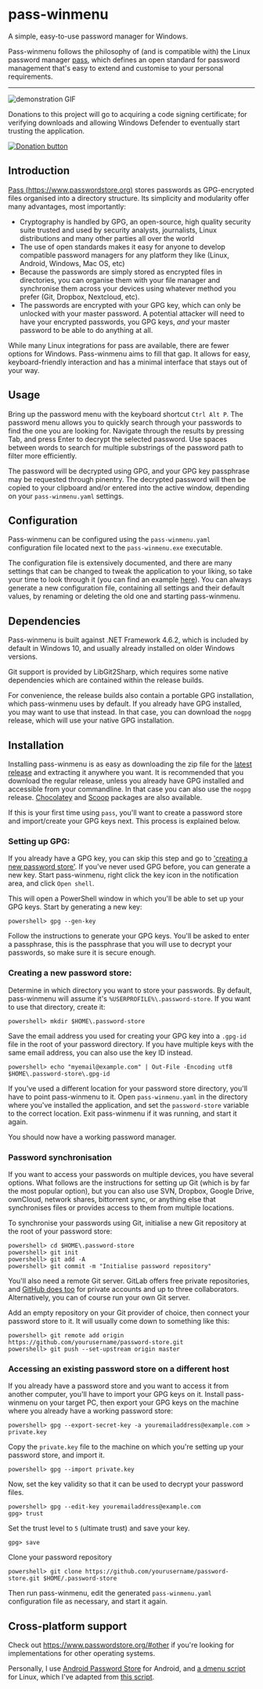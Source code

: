# pass-winmenu

A simple, easy-to-use password manager for Windows.

Pass-winmenu follows the philosophy of (and is compatible with) the Linux password manager [pass](https://www.passwordstore.org), which defines an open standard for password management that's easy to extend and customise to your personal requirements.

---

![demonstration GIF](https://i.imgur.com/ihaveJt.gif)

Donations to this project will go to acquiring a code signing certificate; for verifying downloads and allowing Windows Defender to eventually start trusting the application.

[![Donation button](https://www.paypalobjects.com/en_US/NL/i/btn/btn_donateCC_LG.gif)](https://www.paypal.com/cgi-bin/webscr?cmd=_s-xclick&hosted_button_id=X46C4FW3NQAYS&source=url)

## Introduction

[Pass (https://www.passwordstore.org)](https://www.passwordstore.org) stores passwords as GPG-encrypted files organised into a directory structure.
Its simplicity and modularity offer many advantages, most importantly:

- Cryptography is handled by GPG, an open-source, high quality security suite trusted and used by
  security analysts, journalists, Linux distributions and many other parties all over the world
- The use of open standards makes it easy for anyone to develop compatible password managers
  for any platform they like (Linux, Android, Windows, Mac OS, etc)
- Because the passwords are simply stored as encrypted files in directories, you can organise them
  with your file manager and synchronise them across your devices using whatever method you prefer
  (Git, Dropbox, Nextcloud, etc).
- The passwords are encrypted with your GPG key, which can only be unlocked with
  your master password. A potential attacker will need to have your encrypted passwords, you GPG keys, _and_ your master password to be able to do anything at all.

While many Linux integrations for pass are available, there are fewer options for Windows. Pass-winmenu aims to fill that gap. It allows for easy, keyboard-friendly interaction and has a minimal interface that stays out of your way.

## Usage

Bring up the password menu with the keyboard shortcut `Ctrl Alt P`.
The password menu allows you to quickly search through your passwords to find the one you are looking for.
Navigate through the results by pressing Tab, and press Enter to decrypt the selected password. Use spaces between words to search for multiple substrings of the password path to filter more efficiently.

The password will be decrypted using GPG, and your GPG key passphrase may be requested through pinentry.
The decrypted password will then be copied to your clipboard and/or entered into the active window,
depending on your `pass-winmenu.yaml` settings.

## Configuration

Pass-winmenu can be configured using the `pass-winmenu.yaml` configuration file located next to the `pass-winmenu.exe` executable.

The configuration file is extensively documented, and there are many settings that can be changed to tweak the application to your liking, so take your time to look through it (you can find an example [here](https://github.com/geluk/pass-winmenu/blob/master/pass-winmenu/embedded/default-config.yaml)). You can always generate a new configuration file, containing all settings and their default values, by renaming or deleting the old one and starting pass-winmenu.

## Dependencies

Pass-winmenu is built against .NET Framework 4.6.2, which is included by default in Windows 10, and usually already installed on older Windows versions.

Git support is provided by LibGit2Sharp, which requires some native dependencies which are contained within the
release builds.

For convenience, the release builds also contain a portable GPG installation, which pass-winmenu uses by default.
If you already have GPG installed, you may want to use that instead. In that case, you can download the
`nogpg` release, which will use your native GPG installation.

## Installation

Installing pass-winmenu is as easy as downloading the zip file for the [latest release](https://github.com/Baggykiin/pass-winmenu/releases) and extracting it anywhere you want. It is recommended that you download the regular release, unless you already have GPG installed and accessible from your commandline. In that case you can also use the `nogpg` release. [Chocolatey](https://chocolatey.org/packages/pass-winmenu) and [Scoop](https://github.com/ScoopInstaller/Extras/blob/master/bucket/pass-winmenu-nogpg.json) packages are also available.

If this is your first time using `pass`, you'll want to create a password store and import/create your GPG keys next.
This process is explained below.

### Setting up GPG:

If you already have a GPG key, you can skip this step and go to ['creating a new password store'](
#creating-a-new-password-store).
If you've never used GPG before, you can generate a new key. Start pass-winmenu, right click the key icon
in the notification area, and click `Open shell`.

This will open a PowerShell window in which you'll be able to set up your GPG keys.
Start by generating a new key:

```
powershell> gpg --gen-key
```

Follow the instructions to generate your GPG keys. You'll be asked to enter a passphrase, this is the passphrase that you will use to decrypt your passwords, so make sure it is secure enough.

### Creating a new password store:

Determine in which directory you want to store your passwords.
By default, pass-winmenu will assume it's `%USERPROFILE%\.password-store`.
If you want to use that directory, create it:
```
powershell> mkdir $HOME\.password-store
```

Save the email address you used for creating your GPG key into a `.gpg-id` file in the root of your password directory.
If you have multiple keys with the same email address, you can also use the key ID instead.
```
powershell> echo "myemail@example.com" | Out-File -Encoding utf8 $HOME\.password-store\.gpg-id
```

If you've used a different location for your password store directory, you'll have to point pass-winmenu to it.
Open `pass-winmenu.yaml` in the directory where you've installed the application, and set the `password-store`
variable to the correct location. Exit pass-winmenu if it was running, and start it again.

You should now have a working password manager.

### Password synchronisation

If you want to access your passwords on multiple devices, you have several options.
What follows are the instructions for setting up Git (which is by far the most popular option), but you can also use SVN, Dropbox, Google Drive, ownCloud, network shares, bittorrent sync, or anything else that synchronises files or provides access to them from multiple locations.

To synchronise your passwords using Git, initialise a new Git repository at the root of your password store:
```
powershell> cd $HOME\.password-store
powershell> git init
powershell> git add -A
powershell> git commit -m "Initialise password repository"
```

You'll also need a remote Git server. GitLab offers free private repositories, and [GitHub does too](https://help.github.com/en/github/administering-a-repository/setting-repository-visibility#making-a-repository-private)
for private accounts and up to three collaborators. Alternatively, you can of course run your own Git server.

Add an empty repository on your Git provider of choice, then connect your password store to it. It will usually come down to something like this:

```
powershell> git remote add origin https://github.com/yourusername/password-store.git
powershell> git push --set-upstream origin master
```

### Accessing an existing password store on a different host

If you already have a password store and you want to access it from another computer, you'll have
to import your GPG keys on it. Install pass-winmenu on your target PC, then export your GPG keys on the machine where you already have a working password store:

```
powershell> gpg --export-secret-key -a youremailaddress@example.com > private.key
```

Copy the `private.key` file to the machine on which you're setting up your password store, and import it.

```
powershell> gpg --import private.key
```

Now, set the key validity so that it can be used to decrypt your password files.

```
powershell> gpg --edit-key youremailaddress@example.com
gpg> trust
```

Set the trust level to `5` (ultimate trust) and save your key.
```
gpg> save
```

Clone your password repository

```
powershell> git clone https://github.com/yourusername/password-store.git $HOME/.password-store
```

Then run pass-winmenu, edit the generated `pass-winmenu.yaml` configuration file as necessary,
and start it again.

## Cross-platform support

Check out https://www.passwordstore.org/#other if you're looking for implementations for other operating systems.

Personally, I use [Android Password Store](https://github.com/zeapo/Android-Password-Store) for Android, and [a dmenu script](https://geluk.io/p/passmenu.sh) for Linux, which I've adapted from [this script](https://git.zx2c4.com/password-store/tree/contrib/dmenu).
